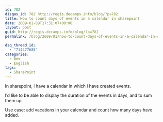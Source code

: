 ```yaml
---
id: 782
disqus_id: 782 http://regis.decamps.info/blog/?p=782
title: How to count days of events in a calendar in sharepoint
date: 2009-01-09T17:31:07+00:00
layout: post
guid: http://regis.decamps.info/blog/?p=782
permalink: /blog/2009/01/how-to-count-days-of-events-in-a-calendar-in-sharepoint/

dsq_thread_id:
  - "714477685"
categories:
  - Dev
  - English
tags:
  - SharePoint
---
```

In sharepoint, I have a calendar in which I have created events. 

I’d like to be able to display the duration of the events in days, and to sum them up. 

Use case: add vacations in your calendar and count how many days have added.
